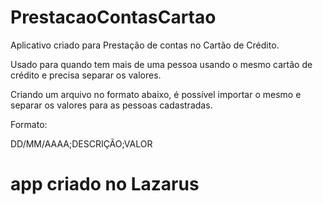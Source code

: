 # PrestacaoContasCartao

Aplicativo criado para Prestação de contas no Cartão de Crédito.

Usado para quando tem mais de uma pessoa usando o mesmo cartão de crédito e precisa separar os valores.

Criando um arquivo no formato abaixo, é possível importar o mesmo e separar os valores para as pessoas cadastradas.

Formato:

DD/MM/AAAA;DESCRIÇÃO;VALOR


# app criado no Lazarus 

